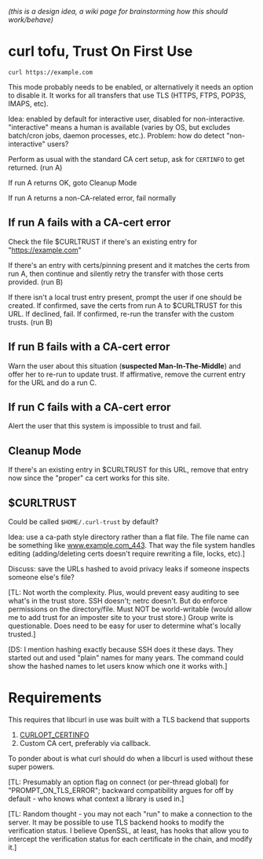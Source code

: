 _(this is a design idea, a wiki page for brainstorming how this should work/behave)_

# curl tofu, Trust On First Use

    curl https://example.com

This mode probably needs to be enabled, or alternatively it needs an option to disable it. It works for all transfers that use TLS (HTTPS, FTPS, POP3S, IMAPS, etc).

Idea: enabled by default for interactive user, disabled for non-interactive. "interactive" means a human is available (varies by OS, but excludes batch/cron jobs, daemon processes, etc.). Problem: how do detect "non-interactive" users?

Perform as usual with the standard CA cert setup, ask for `CERTINFO` to get returned. (run A)

If run A returns OK, goto Cleanup Mode

If run A returns a non-CA-related error, fail normally

## If run A fails with a CA-cert error

Check the file $CURLTRUST if there's an existing entry for "https://example.com"

If there's an entry with certs/pinning present and it matches the certs from run A, then continue and silently retry the transfer with those certs provided. (run B)

If there isn't a local trust entry present, prompt the user if one should be created. If confirmed, save the certs from run A to $CURLTRUST for this URL. If declined, fail. If confirmed, re-run the transfer with the custom trusts. (run B)

## If run B fails with a CA-cert error

Warn the user about this situation (**suspected Man-In-The-Middle**) and offer her to re-run to update trust. If affirmative, remove the current entry for the URL and do a run C.

## If run C fails with a CA-cert error

Alert the user that this system is impossible to trust and fail.

## Cleanup Mode

If there's an existing entry in $CURLTRUST for this URL, remove that entry now since the "proper" ca cert works for this site.

## $CURLTRUST

Could be called `$HOME/.curl-trust` by default?

Idea: use a ca-path style directory rather than a flat file.  The file name can be something like www.example.com_443.  That way the file system handles editing (adding/deleting certs doesn't require rewriting a file, locks, etc).]

Discuss: save the URLs hashed to avoid privacy leaks if someone inspects someone else's file?

[TL: Not worth the complexity.  Plus, would prevent easy auditing to see what's in the trust store.  SSH doesn't; netrc doesn't.  But do enforce permissions on the directory/file.  Must NOT be world-writable (would allow me to add trust for an imposter site to your trust store.)  Group write is questionable.  Does need to be easy for user to determine what's locally trusted.]

[DS: I mention hashing exactly because SSH does it these days. They started out and used "plain" names for many years. The command could show the hashed names to let users know which one it works with.]

# Requirements

This requires that libcurl in use was built with a TLS backend that supports
1. [CURLOPT_CERTINFO](https://curl.haxx.se/libcurl/c/CURLOPT_CERTINFO.html)
2. Custom CA cert, preferably via callback.

To ponder about is what curl should do when a libcurl is used without these super powers.

[TL: Presumably an option flag on connect (or per-thread global) for "PROMPT_ON_TLS_ERROR"; backward compatibility argues for off by default - who knows what context a library is used in.]

[TL: Random thought - you may not each "run" to make a connection to the server.  It may be possible to use TLS backend hooks to modify the verification status.  I believe OpenSSL, at least, has hooks that allow you to intercept the verification status for each certificate in the chain, and modify it.]